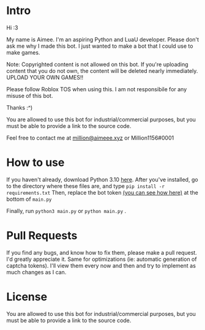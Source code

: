 # Intro
Hi :3

My name is Aimee. I'm an aspiring Python and LuaU developer. 
Please don't ask me why I made this bot. I just wanted to make a bot that I could use to make games.

Note: Copyrighted content is not allowed on this bot. If you're uploading content that you do not own, the content will be deleted nearly immediately. UPLOAD YOUR OWN GAMES!!

Please follow Roblox TOS when using this. I am not responsibile for any misuse of this bot.

Thanks :^)

You are allowed to use this bot for industrial/commercial purposes, but you must be able to provide a link to the source code.

Feel free to contact me at million@aimeee.xyz or Million1156#0001

# How to use
If you haven't already, download Python 3.10 [here](https://python.org/downloads).
After you've installed, go to the directory where these files are, and type ```pip install -r requirements.txt```
Then, replace the bot token [(you can see how here)](https://uploadi.ng/H5ddTK9x) at the bottom of `main.py`

Finally, run ```python3 main.py``` or ```python main.py``` .

# Pull Requests
If you find any bugs, and know how to fix them, please make a pull request. I'd greatly appreciate it. Same for optimizations (ie: automatic generation of captcha tokens). I'll view them every now and then and try to implement as much changes as I can.

# License
You are allowed to use this bot for industrial/commercial purposes, but you must be able to provide a link to the source code.
